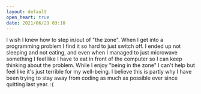 ```yaml
---
layout: default
open_heart: true
date: 2021/06/29 03:10
---
```


I wish I knew how to step in/out of "the zone". When I get into a programming problem I find it so hard to just switch off. I ended up not sleeping and not eating, and even when I managed to just microwave something I feel like I have to eat in front of the computer so I can keep thinking about the problem. While I enjoy "being in the zone" I can't help but feel like it's just terrible for my well-being. I believe this is partly why I have been trying to stay away from coding as much as possible ever since quitting last year. :(
